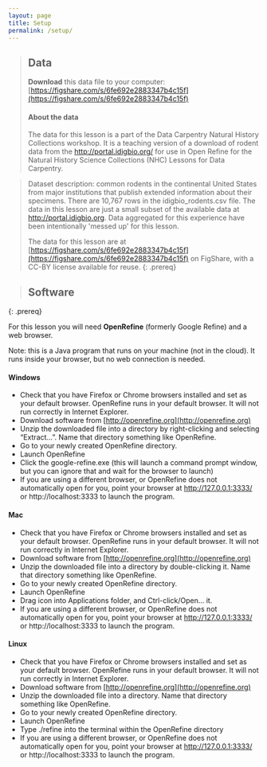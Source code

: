 ```yaml
---
layout: page
title: Setup
permalink: /setup/
---
```


> ## Data
> **Download** this data file to your computer: [https://figshare.com/s/6fe692e2883347b4c15f](https://figshare.com/s/6fe692e2883347b4c15f)
>
> #### About the data
> The data for this lesson is a part of the Data Carpentry Natural History Collections workshop. It is a teaching version of a download of rodent data from the http://portal.idigbio.org/ for use in Open Refine for the Natural History Science Collections (NHC) Lessons for Data Carpentry.

> Dataset description: common rodents in the continental United States from major institutions that publish extended information about their specimens. There are 10,767 rows in  the idigbio_rodents.csv file. The data in this lesson
> are just a small subset of the available data at http://portal.idigbio.org. Data aggregated for this experience have been intentionally 'messed up' for this lesson. 
> 
> The data for this lesson are at [https://figshare.com/s/6fe692e2883347b4c15f](https://figshare.com/s/6fe692e2883347b4c15f) on FigShare, with a CC-BY license available for reuse.
{: .prereq}

> ## Software
{: .prereq}

For this lesson you will need **OpenRefine** (formerly Google Refine) and a
web browser.

Note: this is a Java program that runs on your machine (not in the cloud). It runs inside your browser, but no web connection is needed.



#### Windows

- Check that you have Firefox or Chrome browsers installed and set as your 
default browser. OpenRefine runs in your default browser. It will not run correctly in Internet Explorer.
- Download software from [http://openrefine.org](http://openrefine.org)
- Unzip the downloaded file into a directory by right-clicking and 
selecting “Extract…”. Name that directory something like OpenRefine.
- Go to your newly created OpenRefine directory.
- Launch OpenRefine
- Click the google-refine.exe (this will launch a command prompt window, but you can ignore that and wait for the browser to launch)
- If you are using a different browser, or OpenRefine does not automatically open for you, point your browser at http://127.0.0.1:3333/ or http://localhost:3333 to launch the program.

#### Mac

- Check that you have Firefox or Chrome browsers installed and set as your 
default browser. OpenRefine runs in your default browser. It will not run correctly in Internet Explorer.
- Download software from [http://openrefine.org](http://openrefine.org)
- Unzip the downloaded file into a directory by double-clicking it. Name 
that directory something like OpenRefine.
- Go to your newly created OpenRefine directory.
- Launch OpenRefine
- Drag icon into Applications folder, and Ctrl-click/Open… it. 
- If you are using a different browser, or OpenRefine does not automatically open for you, point your browser at http://127.0.0.1:3333/ or http://localhost:3333 to launch the program.

#### Linux

- Check that you have Firefox or Chrome browsers installed and set as your 
default browser. OpenRefine runs in your default browser. It will not run correctly in Internet Explorer.
- Download software from [http://openrefine.org](http://openrefine.org)
- Unzip the downloaded file into a directory. Name 
that directory something like OpenRefine.
- Go to your newly created OpenRefine directory.
- Launch OpenRefine
- Type ./refine into the terminal within the OpenRefine directory
- If you are using a different browser, or OpenRefine does not automatically open for you, point your browser at http://127.0.0.1:3333/ or http://localhost:3333 to launch the program.

